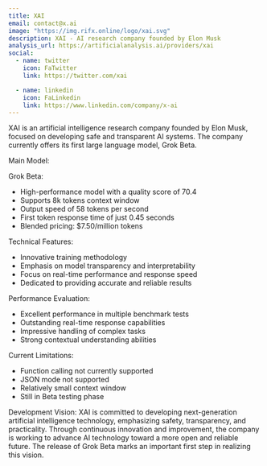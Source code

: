 ```yaml
---
title: XAI
email: contact@x.ai
image: "https://img.rifx.online/logo/xai.svg"
description: XAI - AI research company founded by Elon Musk
analysis_url: https://artificialanalysis.ai/providers/xai
social:
  - name: twitter
    icon: FaTwitter
    link: https://twitter.com/xai

  - name: linkedin
    icon: FaLinkedin
    link: https://www.linkedin.com/company/x-ai
---
```


XAI is an artificial intelligence research company founded by Elon Musk, focused on developing safe and transparent AI systems. The company currently offers its first large language model, Grok Beta.

Main Model:

Grok Beta:
- High-performance model with a quality score of 70.4
- Supports 8k tokens context window
- Output speed of 58 tokens per second
- First token response time of just 0.45 seconds
- Blended pricing: $7.50/million tokens

Technical Features:
- Innovative training methodology
- Emphasis on model transparency and interpretability
- Focus on real-time performance and response speed
- Dedicated to providing accurate and reliable results

Performance Evaluation:
- Excellent performance in multiple benchmark tests
- Outstanding real-time response capabilities
- Impressive handling of complex tasks
- Strong contextual understanding abilities

Current Limitations:
- Function calling not currently supported
- JSON mode not supported
- Relatively small context window
- Still in Beta testing phase

Development Vision:
XAI is committed to developing next-generation artificial intelligence technology, emphasizing safety, transparency, and practicality. Through continuous innovation and improvement, the company is working to advance AI technology toward a more open and reliable future. The release of Grok Beta marks an important first step in realizing this vision. 